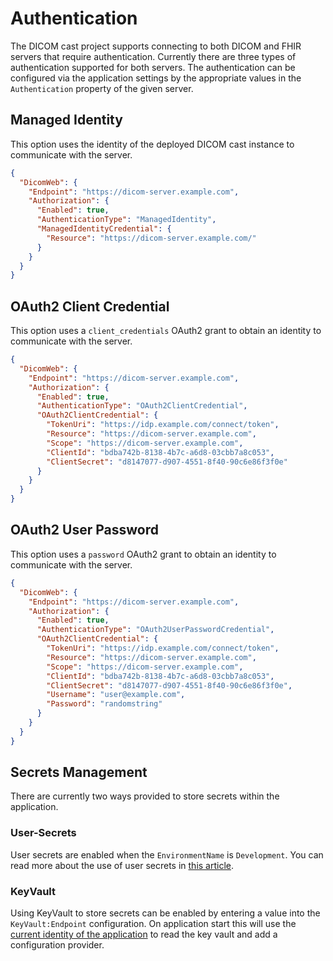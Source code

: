 # Authentication

The DICOM cast project supports connecting to both DICOM and FHIR servers that require authentication. Currently there are three types of authentication supported for both servers. The authentication can be configured via the application settings by the appropriate values in the `Authentication` property of the given server.

## Managed Identity
This option uses the identity of the deployed DICOM cast instance to communicate with the server.

```json
{
  "DicomWeb": {
    "Endpoint": "https://dicom-server.example.com",
    "Authorization": {
      "Enabled": true,
      "AuthenticationType": "ManagedIdentity",
      "ManagedIdentityCredential": {
        "Resource": "https://dicom-server.example.com/"
      }
    }
  }
}
```

## OAuth2 Client Credential
This option uses a `client_credentials` OAuth2 grant to obtain an identity to communicate with the server.

```json
{
  "DicomWeb": {
    "Endpoint": "https://dicom-server.example.com",
    "Authorization": {
      "Enabled": true,
      "AuthenticationType": "OAuth2ClientCredential",
      "OAuth2ClientCredential": {
        "TokenUri": "https://idp.example.com/connect/token",
        "Resource": "https://dicom-server.example.com",
        "Scope": "https://dicom-server.example.com",
        "ClientId": "bdba742b-8138-4b7c-a6d8-03cbb7a8c053",
        "ClientSecret": "d8147077-d907-4551-8f40-90c6e86f3f0e"
      }
    }
  }
}
```

## OAuth2 User Password
This option uses a `password` OAuth2 grant to obtain an identity to communicate with the server.

```json
{
  "DicomWeb": {
    "Endpoint": "https://dicom-server.example.com",
    "Authorization": {
      "Enabled": true,
      "AuthenticationType": "OAuth2UserPasswordCredential",
      "OAuth2ClientCredential": {
        "TokenUri": "https://idp.example.com/connect/token",
        "Resource": "https://dicom-server.example.com",
        "Scope": "https://dicom-server.example.com",
        "ClientId": "bdba742b-8138-4b7c-a6d8-03cbb7a8c053",
        "ClientSecret": "d8147077-d907-4551-8f40-90c6e86f3f0e",
        "Username": "user@example.com",
        "Password": "randomstring"
      }
    }
  }
}
```

## Secrets Management

There are currently two ways provided to store secrets within the application.

### User-Secrets

User secrets are enabled when the `EnvironmentName` is `Development`. You can read more about the use of user secrets in [this article](https://docs.microsoft.com/en-us/aspnet/core/security/app-secrets?view=aspnetcore-3.1).

### KeyVault

Using KeyVault to store secrets can be enabled by entering a value into the `KeyVault:Endpoint` configuration. On application start this will use the [current identity of the application](https://docs.microsoft.com/en-us/aspnet/core/security/key-vault-configuration?view=aspnetcore-3.1#use-managed-identities-for-azure-resources) to read the key vault and add a configuration provider.
